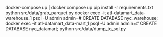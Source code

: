docker-compose up | docker compose up
pip install -r requirements.txt
python src/data/grab_parquet.py
docker exec -it atl-datamart_data-warehouse_1 psql -U admin
admin=# CREATE DATABASE nyc_warehouse;
docker exec -it atl-datamart_data-mart_1 psql -U admin
admin=# CREATE DATABASE nyc_datamart;
python src/data/dump_to_sql.py